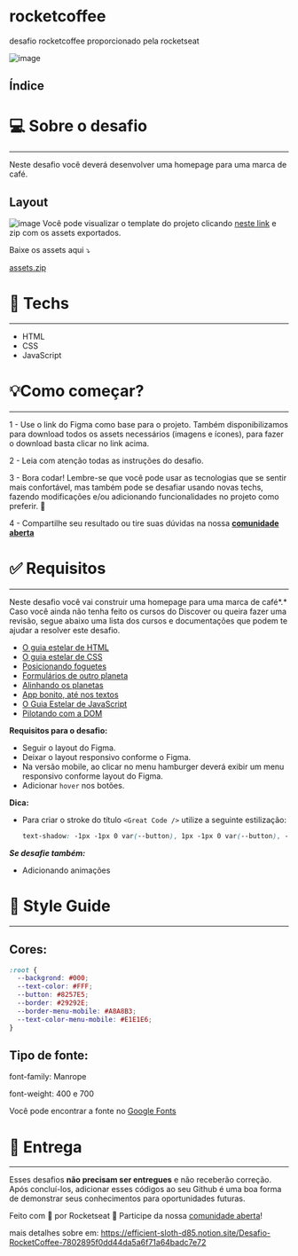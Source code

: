 # rocketcoffee
desafio rocketcoffee proporcionado pela rocketseat

![image](https://user-images.githubusercontent.com/58261178/169698487-33c1e585-5776-4de4-b75f-d3b1d0ebb5cd.png)
## **Índice**

# 💻 Sobre o desafio

---

Neste desafio você deverá desenvolver uma homepage para uma marca de café.

## Layout

![image](https://user-images.githubusercontent.com/58261178/169698504-e71e36c8-cd2b-4dcb-85f4-cc3836246696.png)
Você pode visualizar o template do projeto clicando [neste link](https://www.figma.com/file/tFoovGllUttTebdUTDVdT8/RocketCoffee/duplicate) e zip com os assets exportados.

Baixe os assets aqui ⤵️

[assets.zip](https://s3-us-west-2.amazonaws.com/secure.notion-static.com/4df254f5-fa09-4e14-82ee-0926db76dcfc/assets.zip)

# 🚀 **Techs**

---

- HTML
- CSS
- JavaScript

# 💡**Como começar?**

---

1 - Use o link do Figma como base para o projeto. Também disponibilizamos para download todos os assets necessários (imagens e ícones), para fazer o download basta clicar no link acima.  

2 - Leia com atenção todas as instruções do desafio.

3 - Bora codar! Lembre-se que você pode usar as tecnologias que se sentir mais confortável, mas também pode se desafiar usando novas techs, fazendo modificações e/ou adicionando funcionalidades no projeto como preferir. 🚀

4 - Compartilhe seu resultado ou tire suas dúvidas na nossa [**comunidade aberta**](https://discord.gg/bacwY2gDCF)  

# ✅ **Requisitos**

---

Neste desafio você vai construir uma homepage para uma marca de café*.* Caso você ainda não tenha feito os cursos do Discover ou queira fazer uma revisão, segue abaixo uma lista dos cursos e documentações que podem te ajudar a resolver este desafio.

- [O guia estelar de HTML](https://app.rocketseat.com.br/node/o-guia-estelar-de-html)
- [O guia estelar de CSS](https://app.rocketseat.com.br/node/o-guia-estelar-de-css)
- [Posicionando foguetes](https://app.rocketseat.com.br/node/posicionando-foguetes)
- [Formulários de outro planeta](https://app.rocketseat.com.br/node/formularios-de-outro-planeta)
- [Alinhando os planetas](https://app.rocketseat.com.br/node/flexbox)
- [App bonito, até nos textos](https://app.rocketseat.com.br/node/flexbox)
- [O Guia Estelar de JavaScript](https://app.rocketseat.com.br/node/o-guia-estelar-de-java-script)
- [Pilotando com a DOM](https://app.rocketseat.com.br/node/pilotando-com-a-dom)

**Requisitos para o desafio:**

- Seguir o layout do Figma.
- Deixar o layout responsivo conforme o Figma.
- Na versão mobile, ao clicar no menu hamburger deverá exibir um menu responsivo conforme layout do Figma.
- Adicionar `hover` nos botões.

**Dica:** 

- Para criar o stroke do título `<Great Code />` utilize a seguinte estilização:
    
    ```css
    text-shadow: -1px -1px 0 var(--button), 1px -1px 0 var(--button), -1px 1px 0 var(--button), 1px 1px 0 var(--button);
    ```
    

***Se desafie também:***

- Adicionando animações

# 🎨 Style Guide

---

## **Cores:**

```css
:root {
  --backgrond: #000;
  --text-color: #FFF;
  --button: #8257E5;
  --border: #29292E;
  --border-menu-mobile: #A8A8B3;
  --text-color-menu-mobile: #E1E1E6;
}
```

## **Tipo de fonte:**

font-family: Manrope

font-weight: 400 e 700

Você pode encontrar a fonte no [Google Fonts](https://fonts.google.com/) 

# 📅 Entrega

---

Esses desafios **não precisam ser entregues** e não receberão correção. Após concluí-los, adicionar esses códigos ao seu Github é uma boa forma de demonstrar seus conhecimentos para oportunidades futuras.

Feito com 💜 por Rocketseat 👋 Participe da nossa [comunidade aberta](https://discord.gg/bacwY2gDCF)!



mais detalhes sobre em: https://efficient-sloth-d85.notion.site/Desafio-RocketCoffee-7802895f0dd44da5a6f71a64badc7e72
